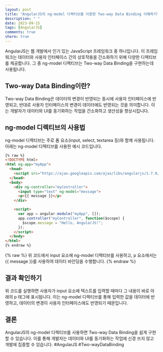 ```yaml
---
layout: post
title: "AngularJS의 ng-model 디렉티브를 이용한 Two-way Data Binding 이해하기"
description: " "
date: 2023-09-15
tags: [AngularJS]
comments: true
share: true
---
```


AngularJS는 웹 개발에서 인기 있는 JavaScript 프레임워크 중 하나입니다. 이 프레임워크는 데이터와 사용자 인터페이스 간의 상호작용을 간소화하기 위해 다양한 디렉티브를 제공합니다. 그 중 ng-model 디렉티브는 Two-way Data Binding을 구현하는데 사용됩니다.

## Two-way Data Binding이란?

Two-way Data Binding은 데이터의 변경이 반영되는 동시에 사용자 인터페이스에 반영되고, 반대로 사용자 인터페이스의 변경이 데이터에도 반영되는 것을 의미합니다. 이는 개발자가 데이터와 UI를 동기화하는 작업을 간소화하고 생산성을 향상시킵니다.

## ng-model 디렉티브의 사용법

ng-model 디렉티브는 주로 폼 요소(input, select, textarea 등)와 함께 사용됩니다. 아래는 ng-model 디렉티브를 사용한 예시 코드입니다.

```html
{% raw %}
<!DOCTYPE html>
<html ng-app="myApp">
  <head>
    <script src="https://ajax.googleapis.com/ajax/libs/angularjs/1.7.9/angular.min.js"></script>
  </head>
  <body>
    <div ng-controller="myController">
      <input type="text" ng-model="message">
      <p>{{ message }}</p>
    </div>

    <script>
      var app = angular.module("myApp", []);
      app.controller("myController", function($scope) {
        $scope.message = "Hello, AngularJS!";
      });
    </script>
  </body>
</html>
{% endraw %}
```
{% raw %}
위 코드에서 input 요소에 ng-model 디렉티브를 사용하고, p 요소에서는 {{ message }}를 사용하여 데이터 바인딩을 수행합니다.
{% endraw %}
## 결과 확인하기

위 코드를 실행하면 사용자가 input 요소에 텍스트를 입력할 때마다 그 내용이 바로 아래의 p 태그에 표시됩니다. 이는 ng-model 디렉티브를 통해 입력한 값을 데이터에 반영하고, 데이터의 변경이 사용자 인터페이스에도 반영되기 때문입니다.

## 결론

AngularJS의 ng-model 디렉티브를 사용하면 Two-way Data Binding을 쉽게 구현할 수 있습니다. 이를 통해 개발자는 데이터와 UI를 동기화하는 작업에 신경 쓰지 않고 개발에 집중할 수 있습니다. #AngularJS #Two-wayDataBinding